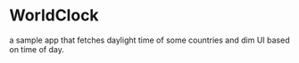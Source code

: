 # WorldClock

a sample app that fetches daylight time of some countries and dim UI based on time of day.